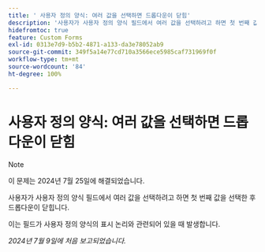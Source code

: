```yaml
---
title: ' 사용자 정의 양식: 여러 값을 선택하면 드롭다운이 닫힘'
description: '사용자가 사용자 정의 양식 필드에서 여러 값을 선택하려고 하면 첫 번째 값을 선택한 후 드롭다운이 닫힙니다. '
hidefromtoc: true
feature: Custom Forms
exl-id: 0313e7d9-b5b2-4871-a133-da3e78052ab9
source-git-commit: 349f5a14e77cd710a3566ece5985caf731969f0f
workflow-type: tm+mt
source-wordcount: '84'
ht-degree: 100%

---
```


# 사용자 정의 양식: 여러 값을 선택하면 드롭다운이 닫힘

>[!NOTE]
>
>이 문제는 2024년 7월 25일에 해결되었습니다.

사용자가 사용자 정의 양식 필드에서 여러 값을 선택하려고 하면 첫 번째 값을 선택한 후 드롭다운이 닫힙니다.

이는 필드가 사용자 정의 양식의 표시 논리와 관련되어 있을 때 발생합니다.

_2024년 7월 9일에 처음 보고되었습니다._
